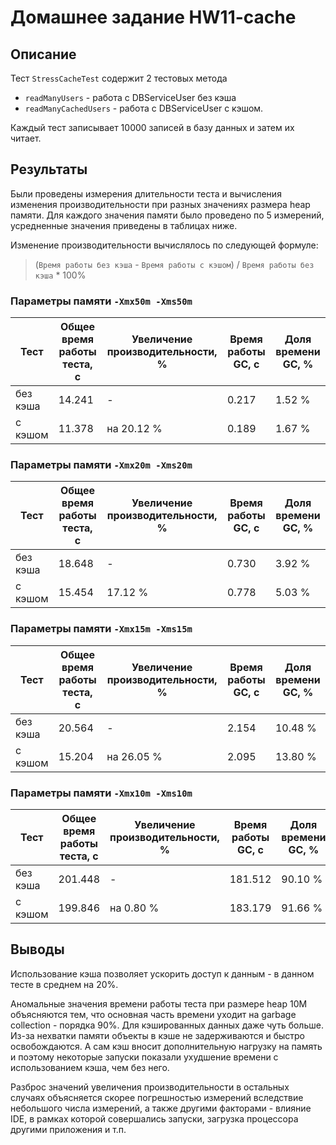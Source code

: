 # Домашнее задание HW11-cache

## Описание
Тест `StressCacheTest` содержит 2 тестовых метода 
- `readManyUsers` - работа с DBServiceUser без кэша
- `readManyCachedUsers` - работа с DBServiceUser c кэшом.

Каждый тест записывает 10000 записей в базу данных и затем их читает.  

## Результаты
Были проведены измерения длительности теста и вычисления изменения производительности при разных значениях размера heap памяти.
Для каждого значения памяти было проведено по 5 измерений, усредненные значения приведены в таблицах ниже.

Изменение производительности вычислялось по следующей формуле:
> (`Время работы без кэша` - `Время работы с кэшом`) / `Время работы без кэша` * 100%

### Параметры памяти `-Xmx50m -Xms50m`

| Тест | Общее время работы теста, с | Увеличение производительности, % | Время работы GC, c | Доля времени GC, % |
| --- | --- | --- | --- | --- |
| без кэша | 14.241 | - | 0.217 | 1.52 % |
| с кэшом | 11.378 | на 20.12 % | 0.189 | 1.67 % |

### Параметры памяти `-Xmx20m -Xms20m`

| Тест | Общее время работы теста, с | Увеличение производительности, % | Время работы GC, c | Доля времени GC, % |
| --- | --- | --- | --- | --- |
| без кэша | 18.648 | - | 0.730 | 3.92 % |
| с кэшом | 15.454 | 17.12 % | 0.778 | 5.03 % |

### Параметры памяти `-Xmx15m -Xms15m`

| Тест | Общее время работы теста, с | Увеличение производительности, % | Время работы GC, c | Доля времени GC, % |
| --- | --- | --- | --- | --- |
| без кэша | 20.564 | - | 2.154 | 10.48 % |
| с кэшом | 15.204 | на 26.05 % | 2.095 | 13.80 % |

### Параметры памяти `-Xmx10m -Xms10m`

| Тест | Общее время работы теста, с | Увеличение производительности, % | Время работы GC, c | Доля времени GC, % |
| --- | --- | --- | --- | --- |
| без кэша | 201.448 | - | 181.512  | 90.10 % |
| с кэшом | 199.846 | на 0.80 % | 183.179 | 91.66 % |

## Выводы

Использование кэша позволяет ускорить доступ к данным - в данном тесте в среднем на 20%.

Аномальные значения времени работы теста при размере heap 10М объясняются тем, что основная часть времени уходит на garbage collection - порядка 90%. Для кэшированных данных даже чуть больше.
Из-за нехватки памяти объекты в кэше не задерживаются и быстро освобождаются. А сам кэш вносит дополнительную нагрузку на память и поэтому некоторые запуски показали ухудшение времени с использованием кэша, чем без него.

Разброс значений увеличения производительности в остальных случаях объясняется скорее погрешностью измерений вследствие небольшого числа измерений, а также другими факторами - влияние IDE, в рамках которой совершались запуски, загрузка процессора другими приложения и т.п.
